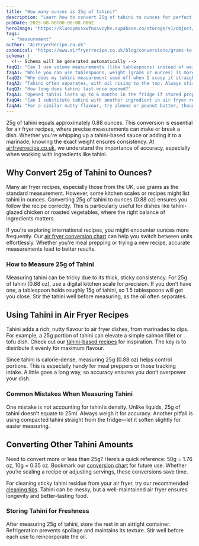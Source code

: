 ```yaml
---
title: "How many ounces is 25g of tahini?"
description: "Learn how to convert 25g of tahini to ounces for perfect air fryer recipes. Get accurate measurements in seconds!"
pubDate: 2025-08-08T00:00:00.000Z
heroImage: "https://klueoymssxwfnxsvcyhv.supabase.co/storage/v1/object/public/Shmucket/how-many-ounces-is-25g-of-tahini.webp"
tags:
  - "measurement"
author: "AirFryerRecipe.co.uk"
canonical: "https://www.airfryerrecipe.co.uk/blog/conversions/grams-to-ounces/how-many-ounces-is-25g-of-tahini"
schema: |
  <!-- Schema will be generated automatically -->
faqQ1: "Can I use volume measurements (like tablespoons) instead of weight for tahini?"
faqA1: "While you can use tablespoons, weight (grams or ounces) is more accurate for tahini due to its density. One tablespoon is roughly 15g, so 25g would be about 1.5 tablespoons. For best results, especially in air fryer recipes, a kitchen scale is ideal."
faqQ2: "Why does my tahini measurement seem off when I scoop it straight from the jar?"
faqA2: "Tahini often separates, with oil rising to the top. Always stir it thoroughly before measuring to ensure consistency. Scooping without mixing can lead to uneven measurements, affecting your recipe’s outcome."
faqQ3: "How long does tahini last once opened?"
faqA3: "Opened tahini lasts up to 6 months in the fridge if stored properly. Keep it in an airtight container and stir occasionally to prevent hardening. Discard if it develops an off smell or taste."
faqQ4: "Can I substitute tahini with another ingredient in air fryer recipes?"
faqA4: "For a similar nutty flavour, try almond or peanut butter, though the texture will differ. If avoiding nuts, sunflower seed butter works too. Adjust quantities slightly, as substitutes may be thicker or sweeter than tahini."
---
```

<p>25g of tahini equals approximately 0.88 ounces. This conversion is essential for air fryer recipes, where precise measurements can make or break a dish. Whether you're whipping up a tahini-based sauce or adding it to a marinade, knowing the exact weight ensures consistency. At <a href=https://www.airfryerrecipe.co.uk>airfryerrecipe.co.uk</a>, we understand the importance of accuracy, especially when working with ingredients like tahini.</p>

<h2>Why Convert 25g of Tahini to Ounces?</h2>  
<p>Many air fryer recipes, especially those from the UK, use grams as the standard measurement. However, some kitchen scales or recipes might list tahini in ounces. Converting 25g of tahini to ounces (0.88 oz) ensures you follow the recipe correctly. This is particularly useful for dishes like tahini-glazed chicken or roasted vegetables, where the right balance of ingredients matters.</p>  
<p>If you're exploring international recipes, you might encounter ounces more frequently. Our <a href=https://www.airfryerrecipe.co.uk/air-fryer-conversion-chart>air fryer conversion chart</a> can help you switch between units effortlessly. Whether you're meal prepping or trying a new recipe, accurate measurements lead to better results.</p>  

<h3>How to Measure 25g of Tahini</h3>  
<p>Measuring tahini can be tricky due to its thick, sticky consistency. For 25g of tahini (0.88 oz), use a digital kitchen scale for precision. If you don’t have one, a tablespoon holds roughly 15g of tahini, so 1.5 tablespoons will get you close. Stir the tahini well before measuring, as the oil often separates.</p>  

<h2>Using Tahini in Air Fryer Recipes</h2>  
<p>Tahini adds a rich, nutty flavour to air fryer dishes, from marinades to dips. For example, a 25g portion of tahini can elevate a simple salmon fillet or tofu dish. Check out our <a href=https://www.airfryerrecipe.co.uk/recipes>tahini-based recipes</a> for inspiration. The key is to distribute it evenly for maximum flavour.</p>  
<p>Since tahini is calorie-dense, measuring 25g (0.88 oz) helps control portions. This is especially handy for meal preppers or those tracking intake. A little goes a long way, so accuracy ensures you don’t overpower your dish.</p>  

<h3>Common Mistakes When Measuring Tahini</h3>  
<p>One mistake is not accounting for tahini’s density. Unlike liquids, 25g of tahini doesn’t equate to 25ml. Always weigh it for accuracy. Another pitfall is using compacted tahini straight from the fridge—let it soften slightly for easier measuring.</p>  

<h2>Converting Other Tahini Amounts</h2>  
<p>Need to convert more or less than 25g? Here’s a quick reference: 50g = 1.76 oz, 10g = 0.35 oz. Bookmark our <a href=https://www.airfryerrecipe.co.uk/air-fryer-conversion-chart>conversion chart</a> for future use. Whether you’re scaling a recipe or adjusting servings, these conversions save time.</p>  
<p>For cleaning sticky tahini residue from your air fryer, try our recommended <a href=https://www.airfryerrecipe.co.uk/air-fryer-cleaner>cleaning tips</a>. Tahini can be messy, but a well-maintained air fryer ensures longevity and better-tasting food.</p>  

<h3>Storing Tahini for Freshness</h3>  
<p>After measuring 25g of tahini, store the rest in an airtight container. Refrigeration prevents spoilage and maintains its texture. Stir well before each use to reincorporate the oil.</p>
